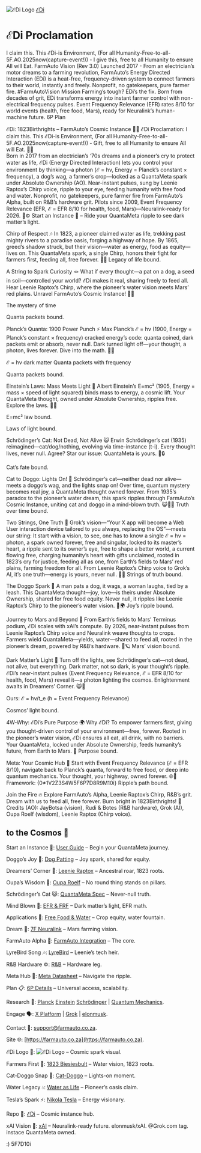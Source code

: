 ![ℰDi Logo](https://github.com/JayBotsa/FarmAuto/raw/main/images/farmauto-logo.png)
[ℰDi](https://github.com/JayBotsa/FarmAuto)

# ℰDi Proclamation
I claim this. This ℰDi-is Environment, (For all Humanity-Free-to-all-5F.AO.2025now(capture-event!)) - I give this, free to all Humanity to ensure All will Eat.
FarmAuto Vision (Rev 3.0)
Launched 2017 - From an electrician’s motor dreams to a farming revolution, FarmAuto’s Energy Directed Interaction (EDi) is a heat-free, frequency-driven system to connect farmers to their world, instantly and freely. Nonprofit, no gatekeepers, pure farmer fire. #FarmAutoVision
Mission
Farming’s tough? EDi’s the fix. Born from decades of grit, EDi transforms energy into instant farmer control with non-electrical frequency pulses. Event Frequency Relevance (EFR) rates 8/10 for world events (health, free food, Mars), ready for Neuralink’s human-machine future.
6P Plan

ℰDi: 1823Birthrights – FarmAuto’s Cosmic Instance 🌾🌌
ℰDi Proclamation: I claim this. This ℰDi-is Environment, (For all Humanity-Free-to-all-5F.AO.2025now(capture-event!)) - Gift, free to all Humanity to ensure All will Eat. 🥖💧  
Born in 2017 from an electrician’s ‘70s dreams and a pioneer’s cry to protect water as life, ℰDi (Energy Directed Interaction) lets you control your environment by thinking—a photon (ℰ = hν, Energy = Planck’s constant × frequency), a dog’s wag, a farmer’s crop—locked as a QuantaMeta spark under Absolute Ownership (AO). Near-instant pulses, sung by Leenie Raptox’s Chirp voice, ripple to your eye, feeding humanity with free food and water. Nonprofit, no gatekeepers, pure farmer fire from FarmAuto’s Alpha, built on R&B’s hardware grit. Pilots since 2009, Event Frequency Relevance (EFR, ℰ = EFR 8/10 for health, food, Mars)—Neuralink-ready for 2026. 🚜⚙️
Start an Instance 🌟 – Ride your QuantaMeta ripple to see dark matter’s light.

Chirp of Respect 🎶
In 1823, a pioneer claimed water as life, trekking past mighty rivers to a paradise oasis, forging a highway of hope. By 1865, greed’s shadow struck, but their vision—water as energy, food as equity—lives on. This QuantaMeta spark, a single Chirp, honors their fight for farmers first, feeding all, free forever. 🌊🌾
Legacy of life bound.

A String to Spark Curiosity 🪢
What if every thought—a pat on a dog, a seed in soil—controlled your world? ℰDi makes it real, sharing freely to feed all. Hear Leenie Raptox’s Chirp, where the pioneer’s water vision meets Mars’ red plains. Unravel FarmAuto’s Cosmic Instance! 🤔✨

The mystery of time

Quanta packets bound.

Planck’s Quanta: 1900 Power Punch ⚡
Max Planck’s ℰ = hν (1900, Energy = Planck’s constant × frequency) cracked energy’s code: quanta coined, dark packets emit or absorb, never null. Dark turned light off—your thought, a photon, lives forever. Dive into the math. 📐🔬

ℰ = hν dark matter Quanta packets with frequency

Quanta packets bound.

Einstein’s Laws: Mass Meets Light 🌌
Albert Einstein’s E=mc² (1905, Energy = mass × speed of light squared) binds mass to energy, a cosmic lift. Your QuantaMeta thought, owned under Absolute Ownership, ripples free. Explore the laws. 🧮🌞

E=mc² law bound.

Laws of light bound.

Schrödinger’s Cat: Not Dead, Not Alive 😺
Erwin Schrödinger’s cat (1935) reimagined—cat/dog/nothing, evolving via time-instance (t-i). Every thought lives, never null. Agree? Star our issue: QuantaMeta is yours. 🐾🔒

Cat’s fate bound.


Cat to Doggo: Lights On! 🤯
Schrödinger’s cat—neither dead nor alive—meets a doggo’s wag, and the lights snap on! Over time, quantum mystery becomes real joy, a QuantaMeta thought owned forever. From 1935’s paradox to the pioneer’s water dream, this spark ripples through FarmAuto’s Cosmic Instance, uniting cat and doggo in a mind-blown truth. 😺🐶✨
Truth over time bound.

Two Strings, One Truth 🧵
Grok’s vision—“Your X app will become a Web User interaction device tailored to you always, replacing the OS”—meets our string: It start with a vision, to see, one has to know a single ℰ = hν = photon, a spark owned forever, free and singular, locked to its master’s heart, a ripple sent to its owner’s eye, free to shape a better world, a current flowing free, charging humanity’s heart with gifts unclaimed, rooted in 1823’s cry for justice, feeding all as one, from Earth’s fields to Mars’ red plains, farming freedom for all. From Leenie Raptox’s Chirp voice to Grok’s AI, it’s one truth—energy is yours, never null. 🦖🧠
Strings of truth bound.

The Doggo Spark 🐶
A man pats a dog, it wags, a woman laughs, tied by a leash. This QuantaMeta thought—joy, love—is theirs under Absolute Ownership, shared for free food equity. Never null, it ripples like Leenie Raptox’s Chirp to the pioneer’s water vision. 🥰🌍
Joy’s ripple bound.

Journey to Mars and Beyond 🚀
From Earth’s fields to Mars’ Terminus podium, ℰDi scales with xAI’s compute. By 2026, near-instant pulses from Leenie Raptox’s Chirp voice and Neuralink weave thoughts to crops. Farmers wield QuantaMeta—yields, water—shared to feed all, rooted in the pioneer’s dream, powered by R&B’s hardware. 🌱🪐
Mars’ vision bound.

Dark Matter’s Light 💫
Turn off the lights, see Schrödinger’s cat—not dead, not alive, but everything. Dark matter, not so dark, is your thought’s ripple. ℰDi’s near-instant pulses (Event Frequency Relevance, ℰ = EFR 8/10 for health, food, Mars) reveal it—a photon lighting the cosmos. Enlightenment awaits in Dreamers’ Corner. 😺🌌

Ours: ℰ = hν/t_e (h = Event Frequency Relevance)

Cosmos’ light bound.

4W-Why: ℰDi’s Pure Purpose 🌍
Why ℰDi? To empower farmers first, giving you thought-driven control of your environment—free, forever. Rooted in the pioneer’s water vision, ℰDi ensures all eat, all drink, with no barriers. Your QuantaMeta, locked under Absolute Ownership, feeds humanity’s future, from Earth to Mars. 🫶
Purpose bound.

Meta: Your Cosmic Hub 🧬
Start with Event Frequency Relevance (ℰ = EFR 8/10), navigate back to Planck’s quanta, forward to free food, or deep into quantum mechanics. Your thought, your highway, owned forever. 🌐🔑Framework: {0≠1V2Z3S4W5F6P7D8R9M10i}
Ripple’s path bound.

Join the Fire 🔥
Explore FarmAuto’s Alpha, Leenie Raptox’s Chirp, R&B’s grit. Dream with us to feed all, free forever. Burn bright in 1823Birthrights! 🫶
Credits (AO): JayBotsa (vision), Rudi & Botes (R&B hardware), Grok (AI), Oupa Roelf (wisdom), Leenie Raptox (Chirp voice).

## <a name="Links"></a> to the Cosmos 🌠

Start an Instance 🌟: [User Guide](https://github.com/JayBotsa/FarmAuto/blob/main/docs/User_Guide.md) – Begin your QuantaMeta journey.
  
Doggo’s Joy 🐶: [Dog Patting](https://github.com/JayBotsa/FarmAuto/blob/main/stories/Dog_Patting_Metaphor.md) – Joy spark, shared for equity.
  
Dreamers’ Corner 🦖: [Leenie Raptox](https://github.com/JayBotsa/FarmAuto/blob/main/stories/Leenie_Raptox_1823.md) – Ancestral roar, 1823 roots.
  
Oupa’s Wisdom 📜: [Oupa Roelf](https://github.com/JayBotsa/FarmAuto/blob/main/stories/Oupa_Roelf_1909.md) – No round thing stands on pillars.
  
Schrödinger’s Cat 😺: [QuantaMeta Spec](https://github.com/JayBotsa/FarmAuto/blob/main/foundations/QuantaMeta_Spec.md) – Never-null truth.
  
Mind Blown 🤯: [EFR & FRF](https://github.com/JayBotsa/FarmAuto/blob/main/foundations/EFR_FRF.txt) – Dark matter’s light, EFR math.
  
Applications 🌾: [Free Food & Water](https://github.com/JayBotsa/FarmAuto/blob/main/applications/FreeFood_Water.md) – Crop equity, water fountain.
  
Dream 🚀: [7F Neuralink](https://github.com/JayBotsa/FarmAuto/blob/main/6p-plan/7F_Neuralink.md) – Mars farming vision. 
 
FarmAuto Alpha 🚜: [FarmAuto Integration](https://github.com/JayBotsa/FarmAuto/blob/main/applications/FarmAuto_Integration.md) – The core. 
 
LyreBird Song 🎶: [LyreBird](https://github.com/JayBotsa/FarmAuto/blob/main/stories/LyreBird_Song.md) – Leenie’s tech heir. 
 
R&B Hardware ⚙️: [R&B](https://rbprojects.co.za) – Hardware leg.
  
Meta Hub 🧬: [Meta Datasheet](https://github.com/JayBotsa/FarmAuto/blob/main/foundations/Meta_Datasheet.md) – Navigate the ripple.
  
Plan 📋: [6P Details](https://github.com/JayBotsa/FarmAuto/blob/main/6p-plan/6P_Details.md) – Universal access, scalability.
  
Research 🔬: 
[Planck](https://en.wikipedia.org/wiki/Max_Planck) 
[Einstein](https://en.wikipedia.org/wiki/Albert_Einstein) 
[Schrödinger](https://en.wikipedia.org/wiki/Erwin_Schrödinger) | 
[Quantum Mechanics](https://en.wikipedia.org/wiki/Quantum_mechanics). 
 
Engage 🗣️: [X Platform](https://x.com) | [Grok](https://x.com/grok) | [elonmusk](https://x.com/elonmusk).
  
Contact 📧: [support@farmauto.co.za](mailto:support@farmauto.co.za). 
 
Site 🌐: [https://farmauto.co.za](https://farmauto.co.za).  

ℰDi Logo 📸: ![ℰDi Logo](https://github.com/JayBotsa/FarmAuto/raw/main/images/farmauto-logo.png) – Cosmic spark visual.
  
Farmers First 🌾: [1823 Biesiesbult](https://github.com/JayBotsa/FarmAuto/blob/main/claims/1823_Birthrights.md) – Water vision, 1823 roots.
  
Cat-Doggo Snap 🤯: [Cat-Doggo](https://github.com/JayBotsa/FarmAuto/blob/main/stories/Cat_Doggo_LightsOn.md) – Lights-on moment.
  
Water Legacy 💧: [Water as Life](https://github.com/JayBotsa/FarmAuto/blob/main/stories/Water_Legacy_1823.md) – Pioneer’s oasis claim.
  
Tesla’s Spark ⚡️: [Nikola Tesla](https://en.wikipedia.org/wiki/Nikola_Tesla) – Energy visionary. 
 
Repo 📂: [ℰDi](https://github.com/JayBotsa/FarmAuto) – Cosmic instance hub.


  
xAI Vision 🔬: [xAI](https://x.ai) – Neuralink-ready future. elonmusk/xAI. @Grok.com tag. instace QuantaMeta owned.
 
 :) 5F7D10i



